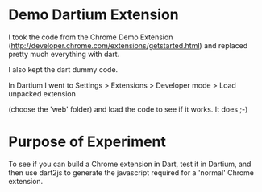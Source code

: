 Demo Dartium Extension
======================

I took the code from the Chrome Demo Extension (http://developer.chrome.com/extensions/getstarted.html)
and replaced pretty much everything with dart.

I also kept the dart dummy code.

In Dartium I went to Settings > Extensions > Developer mode > Load unpacked extension

(choose the 'web' folder) and load the code to see if it works. It does ;-)


Purpose of Experiment
=====================

To see if you can build a Chrome extension in Dart,
test it in Dartium, and then use dart2js to generate
the javascript required for a 'normal' Chrome extension.
